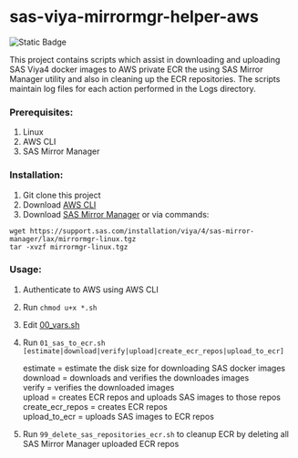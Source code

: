 # sas-viya-mirrormgr-helper-aws

![Static Badge](https://img.shields.io/badge/license-MIT-blue)


This project contains scripts which assist in downloading and uploading SAS Viya4 docker images to AWS private ECR the using SAS Mirror Manager utility and also in cleaning up the ECR repositories.
The scripts maintain log files for each action performed in the Logs directory.

### Prerequisites:
1. Linux
2. AWS CLI
3. SAS Mirror Manager 


### Installation:

1. Git clone this project 
2. Download [AWS CLI](https://docs.aws.amazon.com/cli/latest/userguide/getting-started-install.html)
3. Download [SAS Mirror Manager](https://support.sas.com/en/documentation/install-center/viya/deployment-tools/4/mirror-manager.html) or via commands:
```
wget https://support.sas.com/installation/viya/4/sas-mirror-manager/lax/mirrormgr-linux.tgz
tar -xvzf mirrormgr-linux.tgz
```
### Usage:

1. Authenticate to AWS using AWS CLI
2. Run `chmod u+x *.sh`
3. Edit [00_vars.sh](00_vars.sh)
4. Run `01_sas_to_ecr.sh [estimate|download|verify|upload|create_ecr_repos|upload_to_ecr]`

   estimate = estimate the disk size for downloading SAS docker images  
   download = downloads and verifies the downloades images  
   verify = verifies the downloaded images  
   upload = creates ECR repos and uploads SAS images to those repos  
   create_ecr_repos = creates ECR repos  
   upload_to_ecr = uploads SAS images to ECR repos  
   
5. Run `99_delete_sas_repositories_ecr.sh` to cleanup ECR by deleting all SAS Mirror Manager uploaded ECR repos
